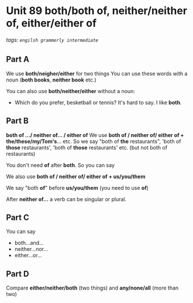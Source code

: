 # Unit 89 **both/both of**, **neither/neither of**, **either/either of**
###### tags: `engilsh grammerly intermediate`

## Part A
We use **both/neigher/either** for two things
You can use these words with a noun (**both books**, **neither book** etc.)

You can also use **both/neither/either** without a noun:
- Which do you prefer, besketball or tennis? It's hard to say. I like **both**.

## Part B
**both of .../ neither of... / either of**
We use **both of / neither of/ either of + the/these/my/Tom's**... etc. So we say "both of **the** restaurants", 'both of **those** restaurants', 'both of **those** restaurants' etc. (but not both of restaurants)

You don't need **of** after **both**. So you can say

We also use **both of / neither of/ either of + us/you/them**

We say "both **of**" before **us/you/them** (you need to use **of**)

After **neither of...** a verb can be singular or plural.

## Part C
You can say
- both...and...
- neither...nor...
- either...or...

## Part D
Compare **either/neither/both** (two things) and **any/none/all** (more than two)